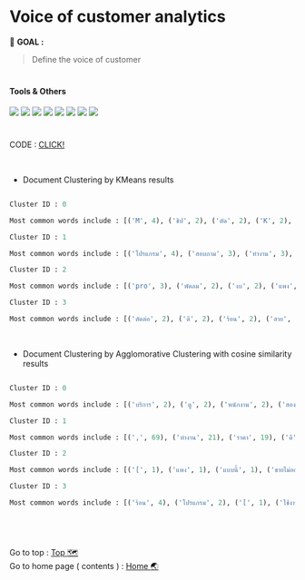 # Voice of customer analytics
:round_pushpin: **GOAL :** 
> Define the voice of customer

# <h4>Tools & Others</h4>

[![](https://img.shields.io/badge/code-python3.10-green?style=f?style=flat-square&logo=python&logoColor=white&color=2bbc8a)](https://www.python.org/)
[![](https://img.shields.io/badge/tools-jupyter-orange?style=f?style=flat-square&logo=jupyter&logoColor=white)](https://jupyter.org/)
[![](https://img.shields.io/badge/tools-VSCode-blue?style=f?style=flat-square&logo=visualstudiocode&logoColor=white)](https://code.visualstudio.com/)
[![](https://img.shields.io/badge/tools-Pandas-green?style=f?style=flat-square&logo=pandas&logoColor=white&color=2bbc8a)](https://pandas.pydata.org/)
[![](https://img.shields.io/badge/tools-SkLearn-green?style=f?style=flat-square&logo=scikitlearn&logoColor=white&color=2bbc8a)](https://scikit-learn.org/stable/)
[![](https://img.shields.io/badge/OS-Mac-green?style=f?style=flat-square&logo=macos&logoColor=white)](https://www.apple.com/macos/ventura/)
[![](https://img.shields.io/badge/OS-Windows-green?style=f?style=flat-square&logo=windows&logoColor=white)](https://www.microsoft.com/)
[![](https://img.shields.io/badge/Git_Update-30_Jul_2023-brightgreen?style=f?style=flat-square&logo=github&logoColor=white)](https://github.com/)

#

CODE : [CLICK!](https://github.com/jrdegbe/AdvancedAnalytics-MADT8101/blob/main/Section05/voc_analytics.ipynb)

<br>

- Document Clustering by KMeans results

```python

Cluster ID : 0

Most common words include : [('M', 4), ('ชิป', 2), ('ตัด', 2), ('K', 2), ('ICloudTB', 1), ('จำเป็นต้อง', 1), ('แรม', 1), ('ตอน', 1), ('intel', 1), ('สน', 1)]

Cluster ID : 1

Most common words include : [('โปรแกรม', 4), ('สอบถาม', 3), ('ทำงาน', 3), ('ปี', 3), ('ลังเล', 3), ('สำหรับ', 3), ('ลอง', 3), ('หมื่น', 3), ('แรง', 3), ('งาน', 3)]

Cluster ID : 2

Most common words include : [('pro', 3), ('พัดลม', 2), ('งบ', 2), ('แพง', 1), ('แบบนี้', 1), ('ขายไม่ออก', 1), ('ตอนนั้น', 1), ('อยากได้', 1), ('เครื่อง', 1), ('เบา', 1)]

Cluster ID : 3

Most common words include : [('ตัดต่อ', 2), ('ดี', 2), ('ร้อน', 2), ('สาย', 2), ('การใช้งาน', 2), ('คอนเฟิร์ม', 1), ('เสียง', 1), ('Macbookairm', 1), ('ลื่น', 1), ('ไผ', 1)]

```

<br>

- Document Clustering by Agglomorative Clustering with cosine similarity results

```python

Cluster ID : 0

Most common words include : [('บริการ', 2), ('ดู', 2), ('พนักงาน', 2), ('สอง', 2), ('เจอ', 2), ('ประสบการณ์', 2), ('ร้าน', 2), ('นิ้ว', 2), ('[', 1), ('รุ', 1)]

Cluster ID : 1

Most common words include : [(',', 69), ('ทำงาน', 21), ('ราคา', 19), ('ดี', 15), ('ใช้งาน', 13), ('ตัดต่อ', 12), ('M', 12), ('โปรแกรม', 11), ('พัดลม', 11), ('เครื่อง', 11)]

Cluster ID : 2

Most common words include : [('[', 1), ('แพง', 1), ('แบบนี้', 1), ('ขายไม่ออก', 1), (']', 1)]

Cluster ID : 3

Most common words include : [('ร้อน', 4), ('โปรแกรม', 2), ('[', 1), ('ใช้งาน', 1), ('ทั่วไป', 1), ('แทบจะ', 1), ('อุ่น', 1), ('ด้วยซ้ำ', 1), ('tabchrome', 1), ('tab', 1)]

```

<br>

#
Go to top : [Top :world_map:](https://github.com/jrdegbe/AdvancedAnalytics-MADT8101/blob/main/Section05/SocialAnalytic.md#voice-of-customer-analytics) <br>
Go to home page ( contents ) : 
[Home :earth_asia:](https://github.com/jrdegbe/AdvancedAnalytics-MADT8101#advancedanalytics)

